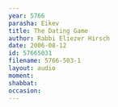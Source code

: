 ```yaml
---
year: 5766
parasha: Eikev
title: The Dating Game
author: Rabbi Eliezer Hirsch
date: 2006-08-12
id: 57665031
filename: 5766-503-1
layout: audio
moment: 
shabbat: 
occasion: 
---
```

